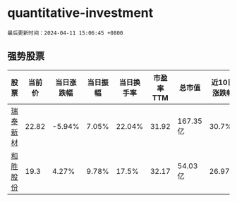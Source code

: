 # quantitative-investment

`最后更新时间：2024-04-11 15:06:45 +0800`

## 强势股票

|股票|当前价|当日涨跌幅|当日振幅|当日换手率|市盈率TTM|总市值|近10日涨跌幅|
|----|----|----|----|----|----|----|----|
|[瑞泰新材](https://xueqiu.com/S/SZ301238)|22.82|-5.94%|7.05%|22.04%|31.92|167.35亿|30.7%|
|[和胜股份](https://xueqiu.com/S/SZ002824)|19.3|4.27%|9.78%|17.5%|32.17|54.03亿|26.97%|
